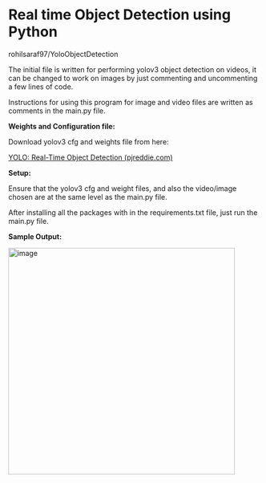# **Real time Object Detection using Python**
rohilsaraf97/YoloObjectDetection


The initial file is written for performing yolov3 object detection on videos, it can be changed to work on images by just commenting and uncommenting a few lines of code.

Instructions for using this program for image and video files are written as comments in the main.py file.

**Weights and Configuration file:**

Download yolov3 cfg and weights file from here:

[YOLO: Real-Time Object Detection (pjreddie.com)](https://pjreddie.com/darknet/yolo/)

**Setup:**

Ensure that the yolov3 cfg and weight files, and also the video/image chosen are at the same level as the main.py file.

After installing all the packages with in the requirements.txt file, just run the main.py file.

**Sample Output:**

<img width="452" alt="image" src="https://user-images.githubusercontent.com/72320207/152525621-f3b00808-e052-4887-a213-15933510051e.png">


